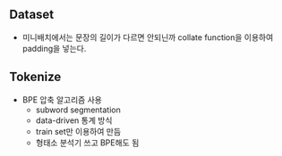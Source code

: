 ## Dataset

- 미니배치에서는 문장의 길이가 다르면 안되닌까 collate function을 이용하여 padding을 넣는다.

## Tokenize

- BPE 압축 알고리즘 사용
  - subword segmentation
  - data-driven 통계 방식
  - train set만 이용하여 만듬
  - 형태소 분석기 쓰고 BPE해도 됨
